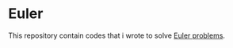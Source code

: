 # Euler

This repository contain codes that i wrote to solve [Euler problems][euler].

[euler]: https://projecteuler.net/archives
